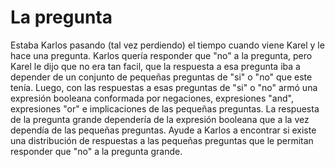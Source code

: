 
# La pregunta

Estaba Karlos pasando (tal vez perdiendo) el tiempo cuando viene Karel y le hace una pregunta. Karlos quería responder que "no" a la pregunta, pero Karel le dijo que no era tan facil, que la respuesta a esa pregunta iba a depender de un conjunto de pequeñas preguntas de "si" o "no" que este tenía. Luego, con las respuestas a esas preguntas de "si" o "no" armó una expresión booleana conformada por negaciones, expresiones "and", expresiones "or" e implicaciones de las pequeñas preguntas. La respuesta de la pregunta grande dependería de la expresión booleana que a la vez dependía de las pequeñas preguntas. Ayude a Karlos a encontrar si existe una distribución de respuestas a las pequeñas preguntas que le permitan responder que "no" a la pregunta grande.
